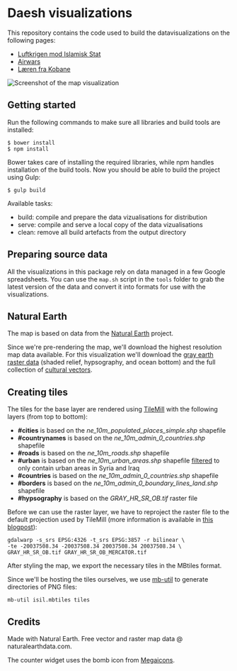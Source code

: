 Daesh visualizations
====================

This repository contains the code used to build the datavisualizations on the following pages:

* [Luftkrigen mod Islamisk Stat](http://www.information.dk/databloggen/512819)
* [Airwars](http://airwars.org/)
* [Læren fra Kobane](http://www.information.dk/databloggen/524725)

![Screenshot of the map visualization](https://github.com/informeren/dataviz-daesh/raw/master/assets/images/screenshot.png)


Getting started
---------------

Run the following commands to make sure all libraries and build tools are installed:

    $ bower install
    $ npm install

Bower takes care of installing the required libraries, while npm handles installation of the build tools. Now you should be able to build the project using Gulp:

    $ gulp build

Available tasks:

* build: compile and prepare the data vizualisations for distribution
* serve: compile and serve a local copy of the data vizualisations
* clean: remove all build artefacts from the output directory


Preparing source data
---------------------

All the visualizations in this package rely on data managed in a few Google spreadsheets. You can use the `map.sh` script in the `tools` folder to grab the latest version of the data and convert it into formats for use with the visualizations.


Natural Earth
-------------

The map is based on data from the [Natural Earth](http://www.naturalearthdata.com/) project.

Since we're pre-rendering the map, we'll download the highest resolution map data available. For this visualization we'll download the [gray earth raster data](http://www.naturalearthdata.com/http//www.naturalearthdata.com/download/10m/raster/GRAY_HR_SR_OB.zip) (shaded relief, hypsography, and ocean bottom) and the full collection of [cultural vectors](http://www.naturalearthdata.com/http//www.naturalearthdata.com/download/10m/cultural/10m_cultural.zip).


Creating tiles
--------------

The tiles for the base layer are rendered using [TileMill](https://www.mapbox.com/tilemill/) with the following layers (from top to bottom):

* **#cities** is based on the *ne_10m_populated_places_simple.shp* shapefile
* **#countrynames** is based on the *ne_10m_admin_0_countries.shp* shapefile
* **#roads** is based on the *ne_10m_roads.shp* shapefile
* **#urban** is based on the *ne_10m_urban_areas.shp* shapefile [filtered](http://gis.stackexchange.com/questions/61753/how-to-select-points-within-a-polygon-from-another-layer) to only contain urban areas in Syria and Iraq
* **#countries** is based on the *ne_10m_admin_0_countries.shp* shapefile
* **#borders** is based on the *ne_10m_admin_0_boundary_lines_land.shp* shapefile
* **#hypsography** is based on the *GRAY_HR_SR_OB.tif* raster file

Before we can use the raster layer, we have to reproject the raster file to the default projection used by TileMill (more information is available in [this blogpost](https://www.mapbox.com/tilemill/docs/guides/reprojecting-geotiff/)):

    gdalwarp -s_srs EPSG:4326 -t_srs EPSG:3857 -r bilinear \
    -te -20037508.34 -20037508.34 20037508.34 20037508.34 \
    GRAY_HR_SR_OB.tif GRAY_HR_SR_OB_MERCATOR.tif

After styling the map, we export the necessary tiles in the MBtiles format.

Since we'll be hosting the tiles ourselves, we use [mb-util](https://github.com/mapbox/mbutil) to generate directories of PNG files:

    mb-util isil.mbtiles tiles


Credits
-------

Made with Natural Earth. Free vector and raster map data @ naturalearthdata.com.

The counter widget uses the bomb icon from [Megaicons](http://megaicons.net/iconspack-178/5769/).
